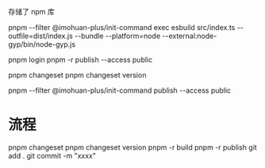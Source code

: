 存储了 npm 库

pnpm --filter @imohuan-plus/init-command exec esbuild src/index.ts --outfile=dist/index.js --bundle --platform=node --external:node-gyp/bin/node-gyp.js

pnpm login
pnpm -r publish --access public

pnpm changeset
pnpm changeset version

pnpm --filter @imohuan-plus/init-command publish --access public

# 流程

pnpm changeset
pnpm changeset version
pnpm -r build
pnpm -r publish
git add .
git commit -m "xxxx"
